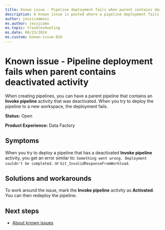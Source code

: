 ```yaml
---
title: Known issue - Pipeline deployment fails when parent contains deactivated activity
description: A known issue is posted where a pipeline deployment fails when parent contains deactivated activity.
author: jessicammoss
ms.author: jessicamo
ms.topic: troubleshooting  
ms.date: 08/23/2024
ms.custom: known-issue-816
---
```


# Known issue - Pipeline deployment fails when parent contains deactivated activity

When creating pipelines, you can have a parent pipeline that contains an **Invoke pipeline** activity that was deactivated. When you try to deploy the pipeline to a new workspace, the deployment fails.

**Status:** Open

**Product Experience:** Data Factory

## Symptoms

When you try to deploy a pipeline that has a deactivated **Invoke pipeline** activity, you get an error similar to: `Something went wrong. Deployment couldn't be completed.` or `Git_InvalidResponseFromWorkload`.

## Solutions and workarounds

To work around the issue, mark the **Invoke pipeline** activity as **Activated**. You can then redeploy the pipeline.

## Next steps

- [About known issues](https://support.fabric.microsoft.com/known-issues)
